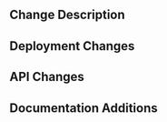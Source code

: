 <!-- PLEASE FILL OUT THE FOLLOWING MARKDOWN TEMPLATE -->
<!-- PR title alone should be sufficient to understand changes. -->

## Change Description
<!-- Describe your changes, their justification, AND their impact. Reference issues or pull requests where possible (use '#XX' or 'GH-XX' where XX is the issue or pull request number). -->


## Deployment Changes
<!-- If this PR introduces a change to the contracts that causes deployment to change, please describe the impact. -->


## API Changes
<!-- If this PR introduces API changes, please describe the changes here. What will developers need to know before upgrading to this version? -->


## Documentation Additions
<!-- Describe what must be added to the documentation after merge. -->
